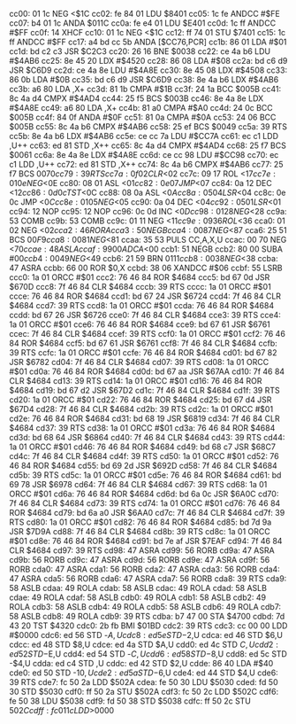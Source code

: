 cc00: 01 1c        NEG    <$1C
cc02: fe 84 01     LDU    $8401
cc05: 1c fe        ANDCC  #$FE
cc07: b4 01 1c     ANDA   $011C
cc0a: fe e4 01     LDU    $E401
cc0d: 1c ff        ANDCC  #$FF
cc0f: 14           XHCF
cc10: 01 1c        NEG    <$1C
cc12: ff 74 01     STU    $7401
cc15: 1c ff        ANDCC  #$FF
cc17: a4 bd cc 5b  ANDA   [$CC76,PCR]
cc1b: 86 01        LDA    #$01
cc1d: bd c2 c3     JSR    $C2C3
cc20: 26 16        BNE    $0038
cc22: ce 4a b6     LDU    #$4AB6
cc25: 8e 45 20     LDX    #$4520
cc28: 86 08        LDA    #$08
cc2a: bd c6 d9     JSR    $C6D9
cc2d: ce 4a 8e     LDU    #$4A8E
cc30: 8e 45 08     LDX    #$4508
cc33: 86 0b        LDA    #$0B
cc35: bd c6 d9     JSR    $C6D9
cc38: 8e 4a b6     LDX    #$4AB6
cc3b: a6 80        LDA    ,X+
cc3d: 81 1b        CMPA   #$1B
cc3f: 24 1a        BCC    $005B
cc41: 8c 4a d4     CMPX   #$4AD4
cc44: 25 f5        BCS    $003B
cc46: 8e 4a 8e     LDX    #$4A8E
cc49: a6 80        LDA    ,X+
cc4b: 81 a0        CMPA   #$A0
cc4d: 24 0c        BCC    $005B
cc4f: 84 0f        ANDA   #$0F
cc51: 81 0a        CMPA   #$0A
cc53: 24 06        BCC    $005B
cc55: 8c 4a b6     CMPX   #$4AB6
cc58: 25 ef        BCS    $0049
cc5a: 39           RTS
cc5b: 8e 4a b6     LDX    #$4AB6
cc5e: ce cc 7a     LDU    #$CC7A
cc61: ec c1        LDD    ,U++
cc63: ed 81        STD    ,X++
cc65: 8c 4a d4     CMPX   #$4AD4
cc68: 25 f7        BCS    $0061
cc6a: 8e 4a 8e     LDX    #$4A8E
cc6d: ce cc 98     LDU    #$CC98
cc70: ec c1        LDD    ,U++
cc72: ed 81        STD    ,X++
cc74: 8c 4a b6     CMPX   #$4AB6
cc77: 25 f7        BCS    $0070
cc79: 39           RTS
cc7a: 0f 02        CLR    <$02
cc7c: 09 17        ROL    <$17
cc7e: 01 0e        NEG    <$0E
cc80: 08 01        ASL    <$01
cc82: 0e 07        JMP    <$07
cc84: 0a 12        DEC    <$12
cc86: 0d 0c        TST    <$0C
cc88: 08 0a        ASL    <$0A
cc8a: 05 04        LSR    <$04
cc8c: 0e 0c        JMP    <$0C
cc8e: 01 05        NEG    <$05
cc90: 0a 04        DEC    <$04
cc92: 05 01        LSR    <$01
cc94: 12           NOP
cc95: 12           NOP
cc96: 0c 0d        INC    <$0D
cc98: 01 28        NEG    <$28
cc9a: 53           COMB
cc9b: 53           COMB
cc9c: 01 11        NEG    <$11
cc9e: 09 36        ROL    <$36
cca0: 01 02        NEG    <$02
cca2: 46           RORA
cca3: 50           NEGB
cca4: 00 87        NEG    <$87
cca6: 25 51        BCS    $00F9
cca8: 00 81        NEG    <$81
ccaa: 35 53        PULS   CC,A,X,U
ccac: 00 70        NEG    <$70
ccae: 48           ASLA
ccaf: 99 00        ADCA   <$00
ccb1: 51           NEGB
ccb2: 80 00        SUBA   #$00
ccb4: 00 49        NEG    <$49
ccb6: 21 59        BRN    $0111
ccb8: 00 38        NEG    <$38
ccba: 47           ASRA
ccbb: 66 00        ROR    $0,X
ccbd: 38 06        XANDCC #$06
ccbf: 55           LSRB
ccc0: 1a 01        ORCC   #$01
ccc2: 76 46 84     ROR    $4684
ccc5: bd 67 0d     JSR    $670D
ccc8: 7f 46 84     CLR    $4684
cccb: 39           RTS
cccc: 1a 01        ORCC   #$01
ccce: 76 46 84     ROR    $4684
ccd1: bd 67 24     JSR    $6724
ccd4: 7f 46 84     CLR    $4684
ccd7: 39           RTS
ccd8: 1a 01        ORCC   #$01
ccda: 76 46 84     ROR    $4684
ccdd: bd 67 26     JSR    $6726
cce0: 7f 46 84     CLR    $4684
cce3: 39           RTS
cce4: 1a 01        ORCC   #$01
cce6: 76 46 84     ROR    $4684
cce9: bd 67 61     JSR    $6761
ccec: 7f 46 84     CLR    $4684
ccef: 39           RTS
ccf0: 1a 01        ORCC   #$01
ccf2: 76 46 84     ROR    $4684
ccf5: bd 67 61     JSR    $6761
ccf8: 7f 46 84     CLR    $4684
ccfb: 39           RTS
ccfc: 1a 01        ORCC   #$01
ccfe: 76 46 84     ROR    $4684
cd01: bd 67 82     JSR    $6782
cd04: 7f 46 84     CLR    $4684
cd07: 39           RTS
cd08: 1a 01        ORCC   #$01
cd0a: 76 46 84     ROR    $4684
cd0d: bd 67 aa     JSR    $67AA
cd10: 7f 46 84     CLR    $4684
cd13: 39           RTS
cd14: 1a 01        ORCC   #$01
cd16: 76 46 84     ROR    $4684
cd19: bd 67 d2     JSR    $67D2
cd1c: 7f 46 84     CLR    $4684
cd1f: 39           RTS
cd20: 1a 01        ORCC   #$01
cd22: 76 46 84     ROR    $4684
cd25: bd 67 d4     JSR    $67D4
cd28: 7f 46 84     CLR    $4684
cd2b: 39           RTS
cd2c: 1a 01        ORCC   #$01
cd2e: 76 46 84     ROR    $4684
cd31: bd 68 19     JSR    $6819
cd34: 7f 46 84     CLR    $4684
cd37: 39           RTS
cd38: 1a 01        ORCC   #$01
cd3a: 76 46 84     ROR    $4684
cd3d: bd 68 64     JSR    $6864
cd40: 7f 46 84     CLR    $4684
cd43: 39           RTS
cd44: 1a 01        ORCC   #$01
cd46: 76 46 84     ROR    $4684
cd49: bd 68 c7     JSR    $68C7
cd4c: 7f 46 84     CLR    $4684
cd4f: 39           RTS
cd50: 1a 01        ORCC   #$01
cd52: 76 46 84     ROR    $4684
cd55: bd 69 2d     JSR    $692D
cd58: 7f 46 84     CLR    $4684
cd5b: 39           RTS
cd5c: 1a 01        ORCC   #$01
cd5e: 76 46 84     ROR    $4684
cd61: bd 69 78     JSR    $6978
cd64: 7f 46 84     CLR    $4684
cd67: 39           RTS
cd68: 1a 01        ORCC   #$01
cd6a: 76 46 84     ROR    $4684
cd6d: bd 6a 0c     JSR    $6A0C
cd70: 7f 46 84     CLR    $4684
cd73: 39           RTS
cd74: 1a 01        ORCC   #$01
cd76: 76 46 84     ROR    $4684
cd79: bd 6a a0     JSR    $6AA0
cd7c: 7f 46 84     CLR    $4684
cd7f: 39           RTS
cd80: 1a 01        ORCC   #$01
cd82: 76 46 84     ROR    $4684
cd85: bd 7d 9a     JSR    $7D9A
cd88: 7f 46 84     CLR    $4684
cd8b: 39           RTS
cd8c: 1a 01        ORCC   #$01
cd8e: 76 46 84     ROR    $4684
cd91: bd 7e af     JSR    $7EAF
cd94: 7f 46 84     CLR    $4684
cd97: 39           RTS
cd98: 47           ASRA
cd99: 56           RORB
cd9a: 47           ASRA
cd9b: 56           RORB
cd9c: 47           ASRA
cd9d: 56           RORB
cd9e: 47           ASRA
cd9f: 56           RORB
cda0: 47           ASRA
cda1: 56           RORB
cda2: 47           ASRA
cda3: 56           RORB
cda4: 47           ASRA
cda5: 56           RORB
cda6: 47           ASRA
cda7: 56           RORB
cda8: 39           RTS
cda9: 58           ASLB
cdaa: 49           ROLA
cdab: 58           ASLB
cdac: 49           ROLA
cdad: 58           ASLB
cdae: 49           ROLA
cdaf: 58           ASLB
cdb0: 49           ROLA
cdb1: 58           ASLB
cdb2: 49           ROLA
cdb3: 58           ASLB
cdb4: 49           ROLA
cdb5: 58           ASLB
cdb6: 49           ROLA
cdb7: 58           ASLB
cdb8: 49           ROLA
cdb9: 39           RTS
cdba: b7 47 00     STA    $4700
cdbd: 7d 43 20     TST    $4320
cdc0: 2b fb        BMI    $01BD
cdc2: 39           RTS
cdc3: cc 00 00     LDD    #$0000
cdc6: ed 56        STD    -$A,U
cdc8: ed 5e        STD    -$2,U
cdca: ed 46        STD    $6,U
cdcc: ed 48        STD    $8,U
cdce: ed 4a        STD    $A,U
cdd0: ed 4c        STD    $C,U
cdd2: ed 52        STD    -$E,U
cdd4: ed 54        STD    -$C,U
cdd6: ed 58        STD    -$8,U
cdd8: ed 5c        STD    -$4,U
cdda: ed c4        STD    ,U
cddc: ed 42        STD    $2,U
cdde: 86 40        LDA    #$40
cde0: ed 50        STD    -$10,U
cde2: ed 5a        STD    -$6,U
cde4: ed 44        STD    $4,U
cde6: 39           RTS
cde7: fc 50 2a     LDD    $502A
cdea: fe 50 30     LDU    $5030
cded: fd 50 30     STD    $5030
cdf0: ff 50 2a     STU    $502A
cdf3: fc 50 2c     LDD    $502C
cdf6: fe 50 38     LDU    $5038
cdf9: fd 50 38     STD    $5038
cdfc: ff 50 2c     STU    $502C
cdff: fc 01 1c     LDD    >$0000
